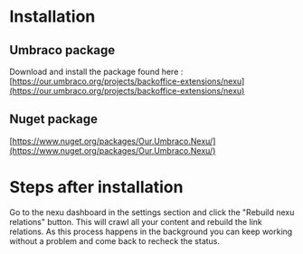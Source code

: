 # Installation #

## Umbraco package ##

Download and install the package found here : [https://our.umbraco.org/projects/backoffice-extensions/nexu](https://our.umbraco.org/projects/backoffice-extensions/nexu)

## Nuget package ##

[https://www.nuget.org/packages/Our.Umbraco.Nexu/](https://www.nuget.org/packages/Our.Umbraco.Nexu/)

# Steps after installation #

Go to the nexu dashboard in the settings section and click the "Rebuild nexu relations" button. This will crawl all your content and rebuild the link relations. As this process happens in the background you can keep working without a problem and come back to recheck the status.



